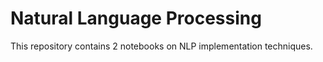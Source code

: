 # Natural Language Processing

This repository contains 2 notebooks on NLP implementation techniques.
